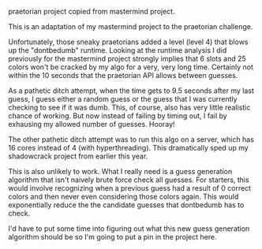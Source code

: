 praetorian project copied from mastermind project.

This is an adaptation of my mastermind project to the praetorian challenge.

Unfortunately, those sneaky praetorians added a level (level 4) that blows up the "dontbedumb" runtime.  Looking at the runtime analysis I did previously for the mastermind project strongly implies that 6 slots and 25 colors won't be cracked by my algo for a very, very long time.  Certainly not within the 10 seconds that the praetorian API allows between guesses.

As a pathetic ditch attempt, when the time gets to 9.5 seconds after my last guess, I guess either a random guess or the guess that I was currently checking to see if it was dumb.  This, of course, also has very little realistic chance of working.  But now instead of failing by timing out, I fail by exhausing my allowed number of guesses.  Hooray!

The other pathetic ditch attempt was to run this algo on a server, which has 16 cores instead of 4 (with hyperthreading).  This dramatically sped up my shadowcrack project from earlier this year.

This is also unlikely to work.  What I really need is a guess generation algorithm that isn't naively brute force check all guesses.  For starters, this would involve recognizing when a previous guess had a result of 0 correct colors and then never even considering those colors again.  This would exponentially reduce the the candidate guesses that dontbedumb has to check.  

I'd have to put some time into figuring out what this new guess generation algorithm should be so I'm going to put a pin in the project here. 

